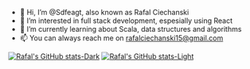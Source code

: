 - 👋 Hi, I’m @Sdfeagt, also known as Rafal Ciechanski
- 👀 I’m interested in full stack development, espesially using React
- 🌱 I’m currently learning about Scala, data structures and algorithms
- 📫 You can always reach me on rafalciechanski15@gmail.com


[![Rafal's GitHub stats-Dark](https://github-readme-stats.vercel.app/api?username=Sdfeagt&show_icons=true&theme=dark#gh-dark-mode-only)](https://github.com/Sdfeagt/github-readme-stats#gh-dark-mode-only)
[![Rafal's GitHub stats-Light](https://github-readme-stats.vercel.app/api?username=Sdfeagt&show_icons=true&theme=default#gh-light-mode-only)](https://github.com/Sdfeagt/github-readme-stats#gh-light-mode-only)



<!---
Sdfeagt/Sdfeagt is a ✨ special ✨ repository because its `README.md` (this file) appears on your GitHub profile.
You can click the Preview link to take a look at your changes.
--->


